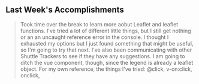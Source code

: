 ## Last Week's Accomplishments

>	Took time over the break to learn more aobut Leaflet and leaflet functions. I've tried a lot of different little things, but I still get nothing or an an uncaught reference error in the console. I thought I exhausted my options but I just found something that might be useful, so I'm going to try that next. I've also been communicating with other Shuttle Trackers to see if they have any suggestions. I am going to ditch the vue component, though, since the legend is already a leaflet object.
> For my own reference, the things I've tried: @click, v-on:click, onclick, <script> in innerHTML, moving choose() from before updateLegend() to after updateLegend(), ul class = "clicker", button, 

## This Week's Plan

> Just keep working through this issue.


## Anything Blocking?

> Still doing some research on how to make the legend communicate with outside Vue methods.
